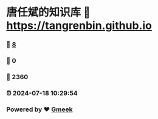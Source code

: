 # 唐任斌的知识库 :link: https://tangrenbin.github.io 
### :page_facing_up: [8](https://tangrenbin.github.io/tag.html) 
### :speech_balloon: 0 
### :hibiscus: 2360 
### :alarm_clock: 2024-07-18 10:29:54 
### Powered by :heart: [Gmeek](https://github.com/Meekdai/Gmeek)
